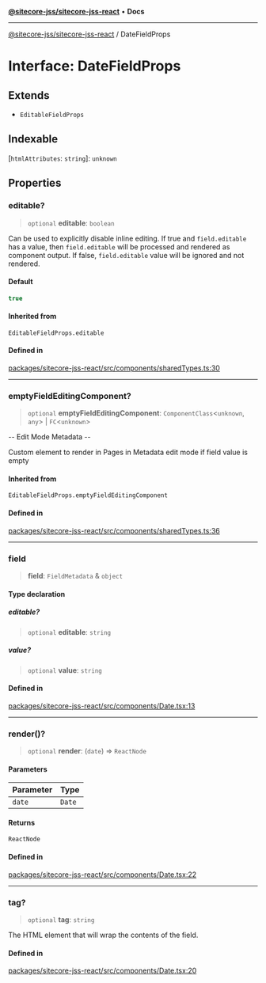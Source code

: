 [**@sitecore-jss/sitecore-jss-react**](../README.md) • **Docs**

***

[@sitecore-jss/sitecore-jss-react](../README.md) / DateFieldProps

# Interface: DateFieldProps

## Extends

- `EditableFieldProps`

## Indexable

 \[`htmlAttributes`: `string`\]: `unknown`

## Properties

### editable?

> `optional` **editable**: `boolean`

Can be used to explicitly disable inline editing.
If true and `field.editable` has a value, then `field.editable` will be processed and rendered as component output. If false, `field.editable` value will be ignored and not rendered.

#### Default

```ts
true
```

#### Inherited from

`EditableFieldProps.editable`

#### Defined in

[packages/sitecore-jss-react/src/components/sharedTypes.ts:30](https://github.com/Sitecore/jss/blob/5454a428df58963ed2d13614972a821a22191cb6/packages/sitecore-jss-react/src/components/sharedTypes.ts#L30)

***

### emptyFieldEditingComponent?

> `optional` **emptyFieldEditingComponent**: `ComponentClass`\<`unknown`, `any`\> \| `FC`\<`unknown`\>

-- Edit Mode Metadata --

Custom element to render in Pages in Metadata edit mode if field value is empty

#### Inherited from

`EditableFieldProps.emptyFieldEditingComponent`

#### Defined in

[packages/sitecore-jss-react/src/components/sharedTypes.ts:36](https://github.com/Sitecore/jss/blob/5454a428df58963ed2d13614972a821a22191cb6/packages/sitecore-jss-react/src/components/sharedTypes.ts#L36)

***

### field

> **field**: `FieldMetadata` & `object`

#### Type declaration

##### editable?

> `optional` **editable**: `string`

##### value?

> `optional` **value**: `string`

#### Defined in

[packages/sitecore-jss-react/src/components/Date.tsx:13](https://github.com/Sitecore/jss/blob/5454a428df58963ed2d13614972a821a22191cb6/packages/sitecore-jss-react/src/components/Date.tsx#L13)

***

### render()?

> `optional` **render**: (`date`) => `ReactNode`

#### Parameters

| Parameter | Type |
| ------ | ------ |
| `date` | `Date` |

#### Returns

`ReactNode`

#### Defined in

[packages/sitecore-jss-react/src/components/Date.tsx:22](https://github.com/Sitecore/jss/blob/5454a428df58963ed2d13614972a821a22191cb6/packages/sitecore-jss-react/src/components/Date.tsx#L22)

***

### tag?

> `optional` **tag**: `string`

The HTML element that will wrap the contents of the field.

#### Defined in

[packages/sitecore-jss-react/src/components/Date.tsx:20](https://github.com/Sitecore/jss/blob/5454a428df58963ed2d13614972a821a22191cb6/packages/sitecore-jss-react/src/components/Date.tsx#L20)

